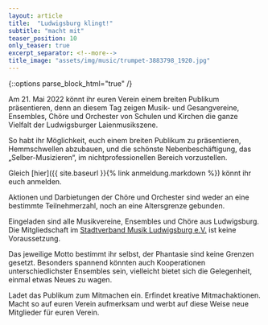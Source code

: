 ```yaml
---
layout: article
title:  "Ludwigsburg klingt!"
subtitle: "macht mit"
teaser_position: 10
only_teaser: true
excerpt_separator: <!--more-->
title_image: "assets/img/music/trumpet-3883798_1920.jpg"
---
```

{::options parse_block_html="true" /}

Am 21. Mai 2022
könnt ihr euren Verein einem breiten Publikum präsentieren,
denn an diesem Tag
zeigen
Musik- und Gesangvereine, Ensembles, Chöre und Orchester von Schulen und Kirchen
die ganze Vielfalt der Ludwigsburger Laienmusikszene.
 
So habt ihr Möglichkeit,
euch einem breiten Publikum zu präsentieren, Hemmschwellen abzubauen, und die
schönste Nebenbeschäftigung, das „Selber-Musizieren“, im nichtprofessionellen
Bereich vorzustellen. 

Gleich
[hier]({{ site.baseurl }}{% link anmeldung.markdown %})
könnt ihr euch anmelden.

Aktionen und Darbietungen der Chöre und Orchester sind weder an
eine bestimmte Teilnehmerzahl, noch an eine Altersgrenze gebunden.

Eingeladen sind alle Musikvereine, Ensembles und Chöre aus Ludwigsburg. Die
Mitgliedschaft im 
[Stadtverband Musik Ludwigsburg e.V.](https://www.svm-ludwigsburg.de/)
ist keine Voraussetzung.

Das jeweilige Motto bestimmt ihr
selbst, der Phantasie sind keine Grenzen gesetzt. 
Besonders spannend könnten auch Kooperationen unterschiedlichster Ensembles
sein, vielleicht bietet sich die Gelegenheit, einmal etwas Neues zu wagen.

Ladet das Publikum zum Mitmachen ein. Erfindet kreative Mitmachaktionen.
Macht so auf euren Verein aufmerksam und werbt auf diese Weise neue Mitglieder für
euren Verein.

